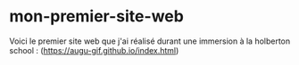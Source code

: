 # mon-premier-site-web
Voici le premier site web que j'ai réalisé durant une immersion à la holberton school : (https://augu-gif.github.io/index.html)
